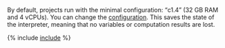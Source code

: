 By default, projects run with the minimal configuration: <q>c1.4</q> (32 GB RAM and 4 vCPUs). You can change the [configuration](../../datasphere/concepts/configurations.md). This saves the state of the interpreter, meaning that no variables or computation results are lost.

{% include [include](saving-variables-warn.md) %}

